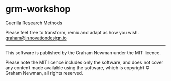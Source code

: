 # grm-workshop
Guerilla Research Methods

Please feel free to transform, remix and adapt as how you wish.
graham@innovationdesign.io

---
This software is published by the Graham Newman under the MIT licence.

Please note the MIT licence includes only the software, and does not cover any content made available using the software, which is copyright © Graham Newman, all rights reserved.
